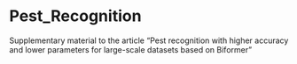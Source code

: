 # Pest_Recognition
Supplementary material to the article “Pest recognition with higher accuracy and lower parameters for large-scale datasets based on Biformer”
